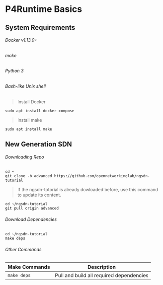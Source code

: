 # P4Runtime Basics
## System Requirements
###### Docker v1.13.0+
###### make
###### Python 3
###### Bash-like Unix shell
> Install Docker
```
sudo apt install docker compose
```
> Install make
```
sudo apt install make
```
## New Generation SDN
###### Downloading Repo
```
cd ~
git clone -b advanced https://github.com/opennetworkinglab/ngsdn-tutorial
```
> If the ngsdn-totorial is already dowloaded before, use this command to update its content.
```
cd ~/ngsdn-tutorial
git pull origin advanced
```
###### Download Dependencies
```
cd ~/ngsdn-tutorial
make deps
```
###### Other Commands
| Make Commands     | Description                              |
|-------------------|------------------------------------------|
|`make deps`        | Pull and build all required dependencies |